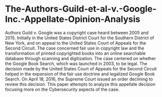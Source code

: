 # The-Authors-Guild-et-al-v.-Google-Inc.-Appellate-Opinion-Analysis
Authors Guild v. Google was a copyright case heard between 2005 and 2015. Initially in the United States District Court for the Southern District of New York, and on appeal to the United States Court of Appeals for the Second Circuit. The case concerned fair use in copyright law and the transformation of printed copyrighted books into an online searchable database through scanning and digitization. The case centered on whether the Google Book Search, which was launched in 2003, to be legal.
The decision made by the United States Court of Appeals for the Second Circuit helped in the expansion of the fair use doctrine and legalized Google Book Search. On April 18, 2016, the Supreme Court issued an order declining to review this decision. This paper attempts to analyze this appellate decision focusing more on the Cybersecurity aspects of the case.

